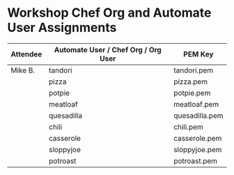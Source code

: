 # Workshop Chef Org and Automate User Assignments

| Attendee | Automate User / Chef Org / Org User | PEM Key        |
| -------- | ----------------------------------- | -------------- |
| Mike B.  | tandori                             | tandori.pem    |
|          | pizza                               | pizza.pem      |
|          | potpie                              | potpie.pem     |
|          | meatloaf                            | meatloaf.pem   |
|          | quesadilla                          | quesadilla.pem |
|          | chili                               | chili.pem      |
|          | casserole                           | casserole.pem  |
|          | sloppyjoe                           | sloppyjoe.pem  |
|          | potroast                            | potroast.pem   |
